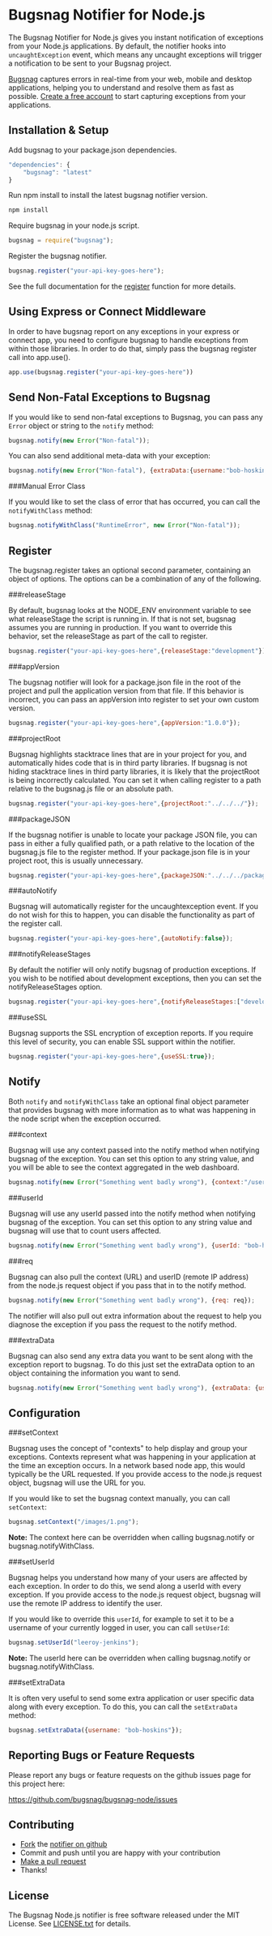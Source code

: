 Bugsnag Notifier for Node.js
============================

The Bugsnag Notifier for Node.js gives you instant notification of exceptions
from your Node.js applications. 
By default, the notifier hooks into `uncaughtException` event, which means any 
uncaught exceptions will trigger a notification to be sent to your Bugsnag
project.

[Bugsnag](http://bugsnag.com) captures errors in real-time from your web, 
mobile and desktop applications, helping you to understand and resolve them 
as fast as possible. [Create a free account](http://bugsnag.com) to start 
capturing exceptions from your applications.


Installation & Setup
--------------------

Add bugsnag to your package.json dependencies.

```javascript
"dependencies": {
    "bugsnag": "latest"
}
```

Run npm install to install the latest bugsnag notifier version.

```bash
npm install
```

Require bugsnag in your node.js script.

```javascript
bugsnag = require("bugsnag");
```

Register the bugsnag notifier.

```javascript
bugsnag.register("your-api-key-goes-here");
```

See the full documentation for the [register](#register) function for more details.


Using Express or Connect Middleware
-----------------------------------

In order to have bugsnag report on any exceptions in your express
or connect app, you need to configure bugsnag to handle exceptions
from within those libraries. In order to do that, simply pass
the bugsnag register call into app.use().

```javascript
app.use(bugsnag.register("your-api-key-goes-here"))
```


Send Non-Fatal Exceptions to Bugsnag
------------------------------------

If you would like to send non-fatal exceptions to Bugsnag, you can pass any
`Error` object or string to the `notify` method:

```javascript
bugsnag.notify(new Error("Non-fatal"));
```

You can also send additional meta-data with your exception:

```javascript
bugsnag.notify(new Error("Non-fatal"), {extraData:{username:"bob-hoskins"}});
```

###Manual Error Class

If you would like to set the class of error that has occurred,
you can call the `notifyWithClass` method:

```javascript
bugsnag.notifyWithClass("RuntimeError", new Error("Non-fatal"));
```


Register
-------------

The bugsnag.register takes an optional second parameter, containing an object of
options. The options can be a combination of any of the following.

###releaseStage

By default, bugsnag looks at the NODE_ENV environment variable to see what releaseStage
the script is running in. If that is not set, bugsnag assumes you are running in production.
If you want to override this behavior, set the releaseStage as part of the call to register.

```javascript
bugsnag.register("your-api-key-goes-here",{releaseStage:"development"});
```

###appVersion

The bugsnag notifier will look for a package.json file in the root of the project and pull
the application version from that file. If this behavior is incorrect, you can pass an appVersion
into register to set your own custom version.

```javascript
bugsnag.register("your-api-key-goes-here",{appVersion:"1.0.0"});
```

###projectRoot

Bugsnag highlights stacktrace lines that are in your project for you, and automatically hides code that 
is in third party libraries. If bugsnag is not hiding stacktrace lines in third party libraries, it is
likely that the projectRoot is being incorrectly calculated. You can set it when calling register to
a path relative to the bugsnag.js file or an absolute path.

```javascript
bugsnag.register("your-api-key-goes-here",{projectRoot:"../../../"});
```

###packageJSON

If the bugsnag notifier is unable to locate your package JSON file, you can pass in either a fully
qualified path, or a path relative to the location of the bugsnag.js file to the register method.
If your package.json file is in your project root, this is usually unnecessary.

```javascript
bugsnag.register("your-api-key-goes-here",{packageJSON:"../../../package.json"});
```

###autoNotify

Bugsnag will automatically register for the uncaughtexception event. If you do not wish for this
to happen, you can disable the functionality as part of the register call.

```javascript
bugsnag.register("your-api-key-goes-here",{autoNotify:false});
```

###notifyReleaseStages

By default the notifier will only notify bugsnag of production exceptions. If you wish to be notified
about development exceptions, then you can set the notifyReleaseStages option.

```javascript
bugsnag.register("your-api-key-goes-here",{notifyReleaseStages:["development", "production"]});
```

###useSSL

Bugsnag supports the SSL encryption of exception reports. If you require this level of security, you can
enable SSL support within the notifier.

```javascript
bugsnag.register("your-api-key-goes-here",{useSSL:true});
```


Notify
-------------

Both `notify` and `notifyWithClass` take an optional final object parameter that provides bugsnag with more
information as to what was happening in the node script when the exception occurred.

###context

Bugsnag will use any context passed into the notify method when notifying bugsnag of the exception. You can
set this option to any string value, and you will be able to see the context aggregated in the web dashboard.

```javascript
bugsnag.notify(new Error("Something went badly wrong"), {context:"/users/new"});
```

###userId

Bugsnag will use any userId passed into the notify method when notifying bugsnag of the exception. You can
set this option to any string value and bugsnag will use that to count users affected.

```javascript
bugsnag.notify(new Error("Something went badly wrong"), {userId: "bob-hoskins"});
```

###req

Bugsnag can also pull the context (URL) and userID (remote IP address) from the node.js request object
if you pass that in to the notify method.

```javascript
bugsnag.notify(new Error("Something went badly wrong"), {req: req});
```

The notifier will also pull out extra information about the request to help you diagnose the exception
if you pass the request to the notify method.

###extraData

Bugsnag can also send any extra data you want to be sent along with the exception report to bugsnag. To
do this just set the extraData option to an object containing the information you want to send.

```javascript
bugsnag.notify(new Error("Something went badly wrong"), {extraData: {username:"bob-hoskins"}});
```


Configuration
-------------

###setContext

Bugsnag uses the concept of "contexts" to help display and group your
exceptions. Contexts represent what was happening in your application at the
time an exception occurs. In a network based node app, this would typically
be the URL requested. If you provide access to the node.js request object, 
bugsnag will use the URL for you.

If you would like to set the bugsnag context manually, you can call 
`setContext`:

```javascript
bugsnag.setContext("/images/1.png");
```

**Note:** The context here can be overridden when calling bugsnag.notify or
bugsnag.notifyWithClass.

###setUserId

Bugsnag helps you understand how many of your users are affected by each
exception. In order to do this, we send along a userId with every exception. 
If you provide access to the node.js request object, bugsnag will use the
remote IP address to identify the user.
    
If you would like to override this `userId`, for example to set it to be a
username of your currently logged in user, you can call `setUserId`:

```javascript
bugsnag.setUserId("leeroy-jenkins");
```

**Note:** The userId here can be overridden when calling bugsnag.notify or
bugsnag.notifyWithClass.

###setExtraData

It is often very useful to send some extra application or user specific 
data along with every exception. To do this, you can call the
`setExtraData` method:
    
```javascript
bugsnag.setExtraData({username: "bob-hoskins"});
```


Reporting Bugs or Feature Requests
----------------------------------

Please report any bugs or feature requests on the github issues page for this
project here:

<https://github.com/bugsnag/bugsnag-node/issues>


Contributing
------------

-   [Fork](https://help.github.com/articles/fork-a-repo) the [notifier on github](https://github.com/bugsnag/bugsnag-node)
-   Commit and push until you are happy with your contribution
-   [Make a pull request](https://help.github.com/articles/using-pull-requests)
-   Thanks!


License
-------

The Bugsnag Node.js notifier is free software released under the MIT License. 
See [LICENSE.txt](https://github.com/bugsnag/bugsnag-node/blob/master/LICENSE.txt) for details.
